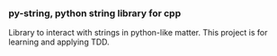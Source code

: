 ### py-string, python string library for cpp

Library to interact with strings in python-like
matter. 
This project is for learning and applying TDD.